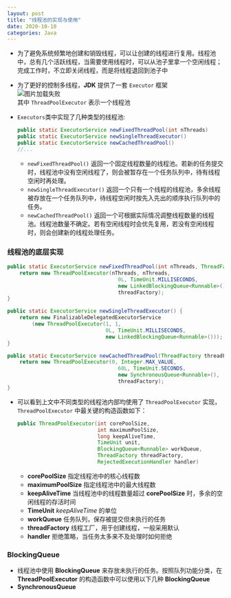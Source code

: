 ```yaml
---
layout: post
title: "线程池的实现与使用"
date: 2020-10-10
categories: Java
---
```


* 为了避免系统频繁地创建和销毁线程，可以让创建的线程进行复用。线程池中，总有几个活跃线程，当需要使用线程时，可以从池子里拿一个空闲线程；完成工作时，不立即关闭线程，而是将线程退回到池子中
* 为了更好的控制多线程，**JDK** 提供了一套 `Executor` 框架  
![图片加载失败](https://maxwell-blog.cn/image/threadpool1.png)  
其中 `ThreadPoolExecutor` 表示一个线程池
* `Executors`类中实现了几种类型的线程池:

    ``` java
    public static ExecutorService newFixedThreadPool(int nThreads)
    public static ExecutorService newSingleThreadExecutor()
    public static ExecutorService newCachedThreadPool()
    //...
    ```
    + `newFixedThreadPool()` 返回一个固定线程数量的线程池。若新的任务提交时，线程池中没有空闲线程了，则会被暂存在一个任务队列中，待有线程空闲时再处理。
    + `newSingleThreadExecutor()` 返回一个只有一个线程的线程池，多余线程被存放在一个任务队列中，待线程空闲时按先入先出的顺序执行队列中的任务。
    + `newCachedThreadPool()` 返回一个可根据实际情况调整线程数量的线程池。线程池数量不确定。若有空闲线程时会优先复用，若没有空闲线程时，则会创建新的线程处理任务。

### 线程池的底层实现

``` java
public static ExecutorService newFixedThreadPool(int nThreads, ThreadFactory threadFactory) {
    return new ThreadPoolExecutor(nThreads, nThreads,
                                    0L, TimeUnit.MILLISECONDS,
                                    new LinkedBlockingQueue<Runnable>(),
                                    threadFactory);
}

public static ExecutorService newSingleThreadExecutor() {
    return new FinalizableDelegatedExecutorService
        (new ThreadPoolExecutor(1, 1,
                                0L, TimeUnit.MILLISECONDS,
                                new LinkedBlockingQueue<Runnable>()));
}

public static ExecutorService newCachedThreadPool(ThreadFactory threadFactory) {
    return new ThreadPoolExecutor(0, Integer.MAX_VALUE,
                                    60L, TimeUnit.SECONDS,
                                    new SynchronousQueue<Runnable>(),
                                    threadFactory);
}
```
* 可以看到上文中不同类型的线程池内部均使用了 `ThreadPoolExecutor` 实现，`ThreadPoolExecutor` 中最关键的构造函数如下：

    ``` java
    public ThreadPoolExecutor(int corePoolSize,
                              int maximumPoolSize,
                              long keepAliveTime,
                              TimeUnit unit,
                              BlockingQueue<Runnable> workQueue,
                              ThreadFactory threadFactory,
                              RejectedExecutionHandler handler)
    ```
    + **corePoolSize** 指定线程池中的核心线程数
    + **maximumPoolSize** 指定线程池中的最大线程数
    + **keepAliveTime** 当线程池中的线程数量超过 **corePoolSize** 时，多余的空闲线程的存活时间
    + **TimeUnit** *keepAliveTime* 的单位
    + **workQueue** 任务队列，保存被提交但未执行的任务
    + **threadFactory** 线程工厂，用于创建线程，一般采用默认
    + **handler** 拒绝策略，当任务太多来不及处理时如何拒绝

### **BlockingQueue** 
* 线程池中使用 **BlockingQueue** 来存放未执行的任务。按照队列功能分类，在 **ThreadPoolExecutor** 的构造函数中可以使用以下几种 **BlockingQueue**
* **SynchronousQueue**